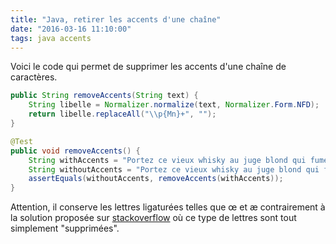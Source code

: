 ```yaml
---
title: "Java, retirer les accents d'une chaîne"
date: "2016-03-16 11:10:00"
tags: java accents
---
```

Voici le code qui permet de supprimer les accents d'une chaîne de caractères. 


```java
public String removeAccents(String text) {
    String libelle = Normalizer.normalize(text, Normalizer.Form.NFD);
    return libelle.replaceAll("\\p{Mn}+", "");
}

@Test
public void removeAccents() {
    String withAccents = "Portez ce vieux whisky au juge blond qui fume sur son île intérieure, à côté de l'alcôve ovoïde, où les bûches se consument dans l'âtre, ce qui lui permet de penser à la cænogénèse de l'être dont il est question dans la cause ambiguë entendue à Moÿ, dans un capharnaüm qui, pense-t-il, diminue çà et là la qualité de son œuvre.";
    String withoutAccents = "Portez ce vieux whisky au juge blond qui fume sur son ile interieure, a cote de l'alcove ovoide, ou les buches se consument dans l'atre, ce qui lui permet de penser a la cænogenese de l'etre dont il est question dans la cause ambigue entendue a Moy, dans un capharnaum qui, pense-t-il, diminue ca et la la qualite de son œuvre.";
    assertEquals(withoutAccents, removeAccents(withAccents));
}
```

Attention, il conserve les lettres ligaturées telles que œ et æ contrairement à la solution proposée sur [stackoverflow](http://stackoverflow.com/questions/8523631/remove-accents-from-string) où ce type de lettres sont tout simplement "supprimées".


